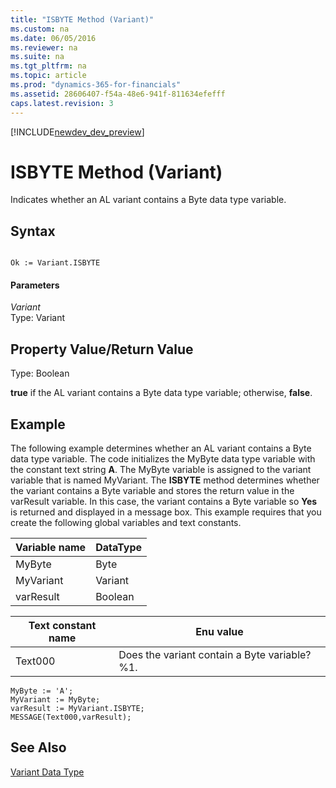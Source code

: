 ```yaml
---
title: "ISBYTE Method (Variant)"
ms.custom: na
ms.date: 06/05/2016
ms.reviewer: na
ms.suite: na
ms.tgt_pltfrm: na
ms.topic: article
ms.prod: "dynamics-365-for-financials"
ms.assetid: 28606407-f54a-48e6-941f-811634efefff
caps.latest.revision: 3
---
```


[!INCLUDE[newdev_dev_preview](../includes/newdev_dev_preview.md)]

# ISBYTE Method (Variant)
Indicates whether an AL variant contains a Byte data type variable.  
  
## Syntax  
  
```  
  
Ok := Variant.ISBYTE  
```  
  
#### Parameters  
 *Variant*  
 Type: Variant  
  
## Property Value/Return Value  
 Type: Boolean  
  
 **true** if the AL variant contains a Byte data type variable; otherwise, **false**.  
  
## Example  
 The following example determines whether an AL variant contains a Byte data type variable. The code initializes the MyByte data type variable with the constant text string **A**. The MyByte variable is assigned to the variant variable that is named MyVariant. The **ISBYTE** method determines whether the variant contains a Byte variable and stores the return value in the varResult variable. In this case, the variant contains a Byte variable so **Yes** is returned and displayed in a message box. This example requires that you create the following global variables and text constants.  
  
|Variable name|DataType|  
|-------------------|--------------|  
|MyByte|Byte|  
|MyVariant|Variant|  
|varResult|Boolean|  
  
|Text constant name|Enu value|  
|------------------------|---------------|  
|Text000|Does the variant contain a Byte variable? %1.|  
  
```  
MyByte := 'A';  
MyVariant := MyByte;  
varResult := MyVariant.ISBYTE;  
MESSAGE(Text000,varResult);  
```  
  
## See Also  
 [Variant Data Type](../datatypes/devenv-Variant-Data-Type.md)